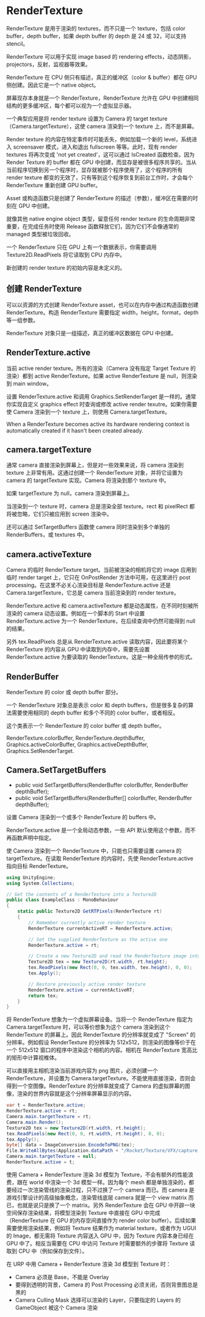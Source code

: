 # RenderTexture

RenderTexture 是用于渲染的 textures，而不只是一个 texture，包括 color buffer，depth buffer，如果 depth buffer 的 depth 是 24 或 32，可以支持 stencil。

RenderTexture 可以用于实现 image based 的 rendering effects，动态阴影，projectors，反射，监视器等效果。

RenderTexture 在 CPU 侧只有描述，真正的缓冲区（color & buffer）都在 GPU 侧创建。因此它是一个 native object。

屏幕现存本身就是一个 RenderTexture，RenderTexture 允许在 GPU 中创建相同结构的更多缓冲区，每个都可以视为一个虚拟显示器。

一个典型应用是将 render texture 设置为 Camera 的 target texture（Camera.targetTexture），这使 camera 渲染到一个 texture 上，而不是屏幕。

Render texture 的内容在特定事件时可能丢失，例如加载一个新的 level，系统进入 screensaver 模式，进入和退出 fullscreen 等等。此时，现有 render textures 将再次变成 'not yet created'，这可以通过 IsCreated 函数检查。因为 Render Texture 的 buffer 都在 GPU 中创建，而显存是被很多程序共享的。当从当前程序切换到另一个程序时，显存就被那个程序使用了，这个程序的所有 render texture 都变的无效了，只有等到这个程序恢复到前台工作时，才会每个 RenderTexture 重新创建 GPU buffer。

Asset 或构造函数只是创建了 RenderTexture 的描述（参数），缓冲区在需要的时刻在 GPU 中创建。

就像其他 native engine object 类型，留意任何 render texture 的生命周期非常重要，在完成任务时使用 Release 函数释放它们，因为它们不会像通常的 managed 类型被垃圾回收。

一个 RenderTexture 只在 GPU 上有一个数据表示，你需要调用 Texture2D.ReadPixels 将它读取到 CPU 内存中。

新创建的 render texture 的初始内容是未定义的。

## 创建 RenderTexture

可以以资源的方式创建 RenderTexture asset，也可以在内存中通过构造函数创建 RenderTexture。构造 RenderTexture 需要指定 width，height，format，depth 等一组参数。

RenderTexture 对象只是一组描述，真正的缓冲区数据在 GPU 中创建。

## RenderTexture.active

当前 active render texture。所有的渲染（Camera 没有指定 Target Texture 的渲染）都到 active RenderTexture。如果 active RenderTexture 是 null，则渲染到 main window。

设置 RenderTexture.active 和调用 Graphics.SetRenderTarget 是一样的。通常你实现自定义 graphics effect 时查询或修改 active render texutre。如果你需要使 Camera 渲染到一个 texture 上，则使用 Camera.targetTexture。

When a RenderTexture becomes active its hardware rendering context is automatically created if it hasn't been created already.

## camera.targetTexture

通常 camera 直接渲染到屏幕上，但是对一些效果来说，将 camera 渲染到 texture 上非常有用。这通过创建一个 RenderTexture 对象，并将它设置为 camera 的 targetTexture 实现。Camera 将渲染到那个 texture 中。

如果 targetTexture 为 null，camera 渲染到屏幕上。

当渲染到一个 texture 时，camera 总是渲染全部 texture。rect 和 pixelRect 都将被忽略，它们只被应用到 screen 渲染中。

还可以通过 SetTargetBuffers 函数使 camera 同时渲染到多个单独的 RenderBuffers，或 textures 中。

## camera.activeTexture

Camera 的临时 RenderTexture target。当前被渲染的相机将它的 image 应用到临时 render target 上，它只在 OnPostRender 方法中可用，在这里进行 post processing。在这里不必关心渲染目标是 RenderTexture.active 还是 Camera.targetTexture，它总是 camera 当前渲染到的 render texture。

RenderTexture.active 和 camera.activeTexture 都是动态属性，在不同时刻被所渲染的 camera 动态设置。例如在一个脚本的 Start 中设置 RenderTexture.active 为一个 RenderTexture，在后续查询中仍然可能得到 null 的结果。 

另外 tex.ReadPixels 总是从 RenderTexture.active 读取内容，因此要将某个 RenderTexture 的内容从 GPU 中读取到内存中，需要先设置 RenderTexture.active 为要读取的 RenderTexture。这是一种全局传参的形式。

## RenderBuffer

RenderTexture 的 color 或 depth buffer 部分。

一个 RenderTexture 对象总是表示 color 和 depth buffers，但是很多复杂的算法需要使用相同的 depth buffer 和多个不同的 color buffer，或者相反。

这个类表示一个 RenderTexture 的 color buffer 或 depth buffer。

RenderTexture.colorBuffer, RenderTexture.depthBuffer, Graphics.activeColorBuffer, Graphics.activeDepthBuffer, Graphics.SetRenderTarget.

## Camera.SetTargetBuffers

- public void SetTargetBuffers(RenderBuffer colorBuffer, RenderBuffer depthBuffer);
- public void SetTargetBuffers(RenderBuffer[] colorBuffer, RenderBuffer depthBuffer);

设置 Camera 渲染到一个或多个 RenderTexture 的 buffers 中。

RenderTexture.active 是一个全局动态参数，一些 API 默认使用这个参数，而不再函数声明中指定。

使 Camera 渲染到一个 RenderTexture 中，只能也只需要设置 camera 的 targetTexture。在读取 RenderTexture 的内容时，先使 RenderTexture.active 指向目标 RenderTexture。

```C#
using UnityEngine;
using System.Collections;

// Get the contents of a RenderTexture into a Texture2D
public class ExampleClass : MonoBehaviour
{
    static public Texture2D GetRTPixels(RenderTexture rt)
    {
        // Remember currently active render texture
        RenderTexture currentActiveRT = RenderTexture.active;

        // Set the supplied RenderTexture as the active one
        RenderTexture.active = rt;

        // Create a new Texture2D and read the RenderTexture image into it
        Texture2D tex = new Texture2D(rt.width, rt.height);
        tex.ReadPixels(new Rect(0, 0, tex.width, tex.height), 0, 0);
        tex.Apply();

        // Restore previously active render texture
        RenderTexture.active = currentActiveRT;
        return tex;
    }
}
```

将 RenderTexture 想象为一个虚拟屏幕设备。当将一个 RenderTexture 指定为 Camera.targetTexture 时，可以等价想象为这个 camera 渲染到这个 RenderTexture 的屏幕上。因此 RenderTexture 的分辨率就变成了 "Screen" 的分辨率。例如假设 RenderTexture 的分辨率为 512x512，则渲染的图像等价于在一个 512x512 窗口的程序中渲染这个相机的内容。相机在 RenderTexture 宽高比的矩形中计算视椎体。

可以直接用主相机渲染当前游戏内容为 png 图片，必须创建一个 RenderTexture，并设置为 Camera.targetTexture。不能使用直接渲染，否则会得到一个空图像。RenderTexture 的分辨率就变成了 Camera 的虚拟屏幕的图像，渲染的世界内容就是这个分辨率屏幕显示的内容。

```C#
var t = RenderTexture.active;
RenderTexture.active = rt;
Camera.main.targetTexture = rt;
Camera.main.Render();
Texture2D tex = new Texture2D(rt.width, rt.height);
tex.ReadPixels(new Rect(0, 0, rt.width, rt.height), 0, 0);
tex.Apply();
byte[] data = ImageConversion.EncodeToPNG(tex);
File.WriteAllBytes(Application.dataPath + "/Rocket/Texture/VFX/capture.png", data);
Camera.main.targetTexture = null;
RenderTexture.active = t;
```

使用 Camera + RenderTexture 渲染 3d 模型为 Texture，不会有额外的性能浪费，跟在 world 中渲染一个 3d 模型一样。因为每个 mesh 都是单独渲染的，都要经过一次渲染管线的渲染过程，只不过换了一个 camera 而已。而 camera 是游戏引擎设计的高级抽象概念，渲染管线底层 camera 就是一个 view matrix 而已，也就是说只是换了一个 matrix。另外 RenderTexture 会在 GPU 中开辟一块空间保存渲染结果，将模型渲染到 Texture 中直接在 GPU 中完成（RenderTexture 在 GPU 的内存空间直接作为 render color buffer）。后续如果需要使用渲染结果，例如将 Texture 结果作为 material texture，或者作为 UGUI 的 Image，都无需将 Texture 内容送入 GPU 中，因为 Texture 内容本身已经在 GPU 中了。相反当需要在 CPU 中访问 Texture 时需要额外的步骤将 Texture 读取到 CPU 中（例如保存到文件）。

在 URP 中用 Camera + RenderTexture 渲染 3d 模型到 Texture 时：

- Camera 必须是 Base，不能是 Overlay
- 要得到透明的背景，Camera 的 Post Processing 必须关闭，否则背景图总是黑的
- Camera Culling Mask 选择可以渲染的 Layer，只要指定的 Layers 的 GameObject 被这个 Camera 渲染


